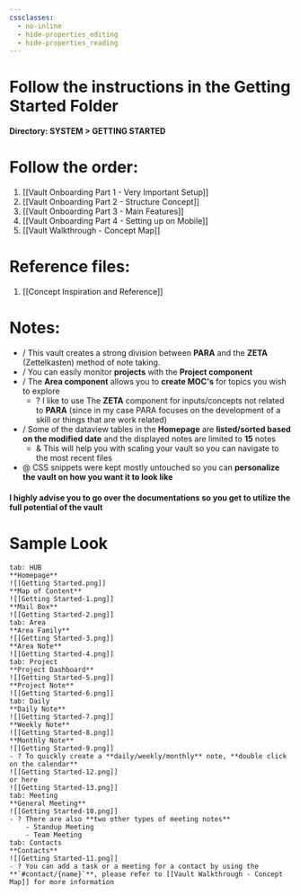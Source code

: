```yaml
---
cssclasses:
  - no-inline
  - hide-properties_editing
  - hide-properties_reading
---
```

# Follow the instructions in the **Getting Started** Folder
**Directory: SYSTEM > GETTING STARTED**
# Follow the order:
1. [[Vault Onboarding Part 1  - Very Important Setup]]
2. [[Vault Onboarding Part 2 - Structure Concept]]
3. [[Vault Onboarding Part 3 - Main Features]]
4. [[Vault Onboarding Part 4 - Setting up on Mobile]]
5. [[Vault Walkthrough - Concept Map]]
# Reference files:
1. [[Concept Inspiration and Reference]]
# Notes:
- / This vault creates a strong division between **PARA** and the **ZETA** (Zettelkasten) method of note taking. 
- / You can easily monitor **projects** with the **Project component**
- / The **Area component** allows you to **create MOC's** for topics you wish to explore
	- ? I like to use The **ZETA** component for inputs/concepts not related to **PARA** (since in my case PARA focuses on the development of a skill or things that are work related)
- / Some of the dataview tables in the **Homepage** are **listed/sorted based on the modified date** and the displayed notes are limited to **15** notes
	- & This will help you with scaling your vault so you can navigate to the most recent files
- @ CSS snippets were kept mostly untouched so you can **personalize the vault on how you want it to look like**
#### **I highly advise you to go over the documentations so you get to utilize the full potential of the vault**
# **Sample Look**
````tabs
tab: HUB
**Homepage**
![[Getting Started.png]]
**Map of Content**
![[Getting Started-1.png]]
**Mail Box**
![[Getting Started-2.png]]
tab: Area
**Area Family**
![[Getting Started-3.png]]
**Area Note**
![[Getting Started-4.png]]
tab: Project
**Project Dashboard**
![[Getting Started-5.png]]
**Project Note**
![[Getting Started-6.png]]
tab: Daily
**Daily Note**
![[Getting Started-7.png]]
**Weekly Note**
![[Getting Started-8.png]]
**Monthly Note**
![[Getting Started-9.png]]
- ? To quickly create a **daily/weekly/monthly** note, **double click on the calendar**
![[Getting Started-12.png]]
or here
![[Getting Started-13.png]]
tab: Meeting
**General Meeting**
![[Getting Started-10.png]]
- ? There are also **two other types of meeting notes**
	- Standup Meeting
	- Team Meeting
tab: Contacts
**Contacts**
![[Getting Started-11.png]]
- ? You can add a task or a meeting for a contact by using the **`#contact/{name}`**, please refer to [[Vault Walkthrough - Concept Map]] for more information
````


